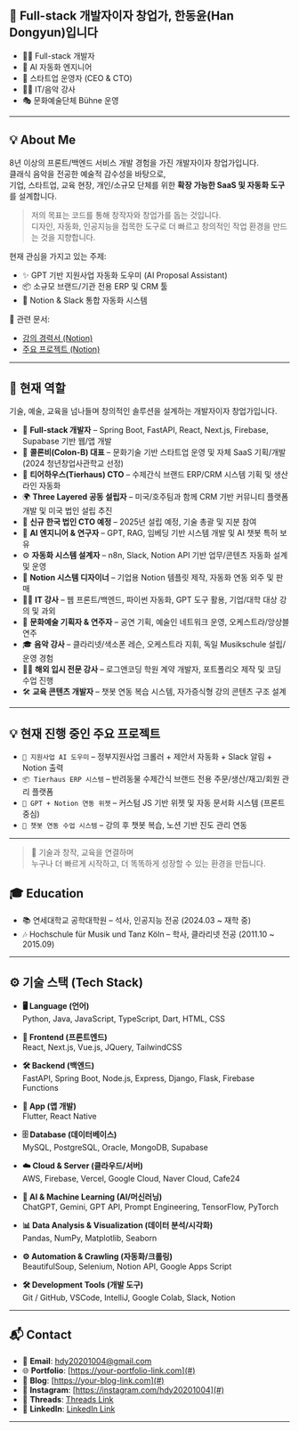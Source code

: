## 👋 Full-stack 개발자이자 창업가, 한동윤(Han Dongyun)입니다

- 👨‍💻 Full-stack 개발자
- 🤖 AI 자동화 엔지니어
- 🚀 스타트업 운영자 (CEO & CTO)
- 👨‍🏫 IT/음악 강사
- 🎭 문화예술단체 Bühne 운영

---

## 💡 About Me

8년 이상의 프론트/백엔드 서비스 개발 경험을 가진 개발자이자 창업가입니다.  
클래식 음악을 전공한 예술적 감수성을 바탕으로,  
기업, 스타트업, 교육 현장, 개인/소규모 단체를 위한 **확장 가능한 SaaS 및 자동화 도구**를 설계합니다.

> 저의 목표는 코드를 통해 창작자와 창업가를 돕는 것입니다.  
> 디자인, 자동화, 인공지능을 접목한 도구로 더 빠르고 창의적인 작업 환경을 만드는 것을 지향합니다.

현재 관심을 가지고 있는 주제:
- ✨ GPT 기반 지원사업 자동화 도우미 (AI Proposal Assistant)
- 📦 소규모 브랜드/기관 전용 ERP 및 CRM 툴
- 🧠 Notion & Slack 통합 자동화 시스템

📄 관련 문서:
- [강의 경력서 (Notion)](https://david88.notion.site/22a08a59442280a49392d230ea0f60ae)
- [주요 프로젝트 (Notion)](https://david88.notion.site/22a08a59442280abad77f955f947a8ba)
---


## 🎯 현재 역할

기술, 예술, 교육을 넘나들며 창의적인 솔루션을 설계하는 개발자이자 창업가입니다.

- 🧱 **Full-stack 개발자** – Spring Boot, FastAPI, React, Next.js, Firebase, Supabase 기반 웹/앱 개발
- 🚀 **콜론비(Colon-B) 대표** – 문화기술 기반 스타트업 운영 및 자체 SaaS 기획/개발 (2024 청년창업사관학교 선정)
- 🎨 **티어하우스(Tierhaus) CTO** – 수제간식 브랜드 ERP/CRM 시스템 기획 및 생산 라인 자동화
- 🌍 **Three Layered 공동 설립자** – 미국/호주팀과 함께 CRM 기반 커뮤니티 플랫폼 개발 및 미국 법인 설립 추진
- 🔐 **신규 한국 법인 CTO 예정** – 2025년 설립 예정, 기술 총괄 및 지분 참여
- 🧠 **AI 엔지니어 & 연구자** – GPT, RAG, 임베딩 기반 시스템 개발 및 AI 챗봇 특허 보유
- ⚙️ **자동화 시스템 설계자** – n8n, Slack, Notion API 기반 업무/콘텐츠 자동화 설계 및 운영
- 🧩 **Notion 시스템 디자이너** – 기업용 Notion 템플릿 제작, 자동화 연동 외주 및 판매
- 👨‍🏫 **IT 강사** – 웹 프론트/백엔드, 파이썬 자동화, GPT 도구 활용, 기업/대학 대상 강의 및 과외
- 🎼 **문화예술 기획자 & 연주자** – 공연 기획, 예술인 네트워크 운영, 오케스트라/앙상블 연주
- 🎓 **음악 강사** – 클라리넷/색소폰 레슨, 오케스트라 지휘, 독일 Musikschule 설립/운영 경험
- 🧑‍🎓 **해외 입시 전문 강사** – 로그앤코딩 학원 계약 개발자, 포트폴리오 제작 및 코딩 수업 진행
- 🛠 **교육 콘텐츠 개발자** – 챗봇 연동 복습 시스템, 자가증식형 강의 콘텐츠 구조 설계

---

## 💡 현재 진행 중인 주요 프로젝트

- `🎯 지원사업 AI 도우미` – 정부지원사업 크롤러 + 제안서 자동화 + Slack 알림 + Notion 출력
- `📦 Tierhaus ERP 시스템` – 반려동물 수제간식 브랜드 전용 주문/생산/재고/회원 관리 플랫폼
- `🧠 GPT + Notion 연동 위젯` – 커스텀 JS 기반 위젯 및 자동 문서화 시스템 (프론트 중심)
- `🏫 챗봇 연동 수업 시스템` – 강의 후 챗봇 복습, 노션 기반 진도 관리 연동

---

> 🎯 기술과 창작, 교육을 연결하며  
> 누구나 더 빠르게 시작하고, 더 똑똑하게 성장할 수 있는 환경을 만듭니다.


## 🎓 Education

- 📚 연세대학교 공학대학원 – 석사, 인공지능 전공 (2024.03 ~ 재학 중)  
- 🎶 Hochschule für Musik und Tanz Köln – 학사, 클라리넷 전공 (2011.10 ~ 2015.09)


---


## ⚙️ 기술 스택 (Tech Stack)

- **🖥️ Language (언어)**  
  Python, Java, JavaScript, TypeScript, Dart, HTML, CSS

- **🎨 Frontend (프론트엔드)**  
  React, Next.js, Vue.js, JQuery, TailwindCSS

- **🛠 Backend (백엔드)**  
  FastAPI, Spring Boot, Node.js, Express, Django, Flask, Firebase Functions

- **📱 App (앱 개발)**  
  Flutter, React Native

- **🗄️ Database (데이터베이스)**  
  MySQL, PostgreSQL, Oracle, MongoDB, Supabase

- **☁️ Cloud & Server (클라우드/서버)**  
  AWS, Firebase, Vercel, Google Cloud, Naver Cloud, Cafe24

- **🧠 AI & Machine Learning (AI/머신러닝)**  
  ChatGPT, Gemini, GPT API, Prompt Engineering, TensorFlow, PyTorch

- **📊 Data Analysis & Visualization (데이터 분석/시각화)**  
  Pandas, NumPy, Matplotlib, Seaborn

- **⚙️ Automation & Crawling (자동화/크롤링)**  
  BeautifulSoup, Selenium, Notion API, Google Apps Script

- **🛠 Development Tools (개발 도구)**  
  Git / GitHub, VSCode, IntelliJ, Google Colab, Slack, Notion


---

## 📬 Contact

- 📧 **Email**: hdy20201004@gmail.com  
- 🌐 **Portfolio**: [https://your-portfolio-link.com](#)  
- 📝 **Blog**: [https://your-blog-link.com](#)  
- 📸 **Instagram**: [https://instagram.com/hdy20201004](#)  
- 💬 **Threads**: [Threads Link](https://www.threads.net/@hdy20201004)  
- 💼 **LinkedIn**: [LinkedIn Link](https://www.linkedin.com/in/david880927/)


---

